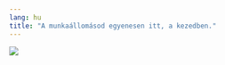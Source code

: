 ```yaml
---
lang: hu
title: "A munkaállomásod egyenesen itt, a kezedben."
---
```


<img src="Images/earth.png" />





